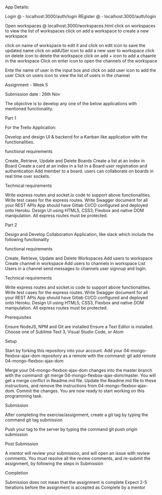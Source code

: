 App Details:

Login @ - localhost:3000/auth/login
REgister @ - localhost:3000/auth/login

Open workspaces @ localhost:3000/workspaces.html
click on workspaces to view the list of workspaces
click on add a workspace to create a new workspace

click on name of workspace to edit it and click on edit icon to save the updated name
click on addUSer icon to add a new user to workspace
click on delete icon to delete the workspace
click on add + icon to add a chaanle in the workspace
Click on enter icon to open the channels of the workspace

Ente the name of user in the input box and click on add user icon to add the user
Click on users icon to view the list of users in the channel




















Assignment - Week 5

Submission date : 26th Nov

The objective is to develop any one of the below applications with mentioned functionality.


Part 1

For the Trello Application:


Develop and design UI & backend for a Kanban like application with the functionalities.


functional requirements


Create, Retrieve, Update and Delete Boards
Create a list at an index in Board
Create a card at an index in a list in a Board
user registration and authentication
Add member to a board.
users can collaborate on boards in real time over sockets. 



Technical requirements


Write express routes and socket.io code to support above functionalities.
Write test cases for the express routes.
Write Swagger document for all your REST APIs
App should have Gitlab CI/CD configured and deployed onto Heroku.
Design UI using HTML5, CSS3, Flexbox and native DOM manipulation.
All express routes must be protected.



Part 2


Design and Develop Collaboration Application, like slack which include the     following functionality


functional requirements


Create, Retrieve, Update and Delete Workspaces
Add users to workspace
Create channel in workspace
Add users to channels in workspace
List Users in a channel
send messages to channels
user signnup and login.



Technical requirements


Write express routes and socket.io code to support above functionalities.
Write test cases for the express routes.
Write Swagger document for all your REST APIs
App should have Gitlab CI/CD configured and deployed onto Heroku.
Design UI using HTML5, CSS3, Flexbox and native DOM manipulation.
All express routes must be protected.



Prerequisites


Ensure NodeJS, NPM and Git are installed
Ensure a Text Editor is installed. Choose one of Sublime Text 3, Visual Studio Code, or Atom



Setup


Start by forking this repository into your account.
Add your 04-mongo-flexbox-ajax-dom repository as a remote with the command: git add remote 04-mongo-flexbox-ajax-dom <insert-04-mongo-flexbox-ajax-dom-repository-url-here>

Merge your 04-mongo-flexbox-ajax-dom changes into the master branch with the command: git merge 04-mongo-flexbox-ajax-dom/master. You will get a merge conflict in Readme.md file.
Update the Readme.md file to these instructions, and remove the instructions from 04-mongo-flexbox-ajax-dom.
Commit the changes. You are now ready to start working on this programming task.



Submission


After completing the exercise/assignment, create a git tag by typing the command git tag submission

Push your tag to the server by typing the command git push origin submission




Post Submission


A mentor will review your submission, and will open an issue with review comments.
You must resolve all the review comments, and re-submit the assignment, by following the steps in Submission



Completion


Submission does not mean that the assignment is complete
Expect 2-5 Iterations before the assignment is accepted as Complete by a mentor